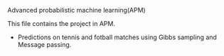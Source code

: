 Advanced probabilistic machine learning(APM)


This file contains the project in APM.

* Predictions on tennis and fotball matches using Gibbs sampling and Message passing. 

